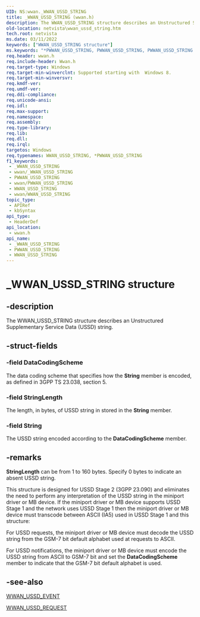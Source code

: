 ```yaml
---
UID: NS:wwan._WWAN_USSD_STRING
title: _WWAN_USSD_STRING (wwan.h)
description: The WWAN_USSD_STRING structure describes an Unstructured Supplementary Service Data (USSD) string.
old-location: netvista\wwan_ussd_string.htm
tech.root: netvista
ms.date: 03/11/2022
keywords: ["WWAN_USSD_STRING structure"]
ms.keywords: "*PWWAN_USSD_STRING, PWWAN_USSD_STRING, PWWAN_USSD_STRING structure pointer [Network Drivers Starting with Windows Vista], WWAN_USSD_STRING, WWAN_USSD_STRING structure [Network Drivers Starting with Windows Vista], _WWAN_USSD_STRING, netvista.wwan_ussd_string, wwan/PWWAN_USSD_STRING, wwan/WWAN_USSD_STRING"
req.header: wwan.h
req.include-header: Wwan.h
req.target-type: Windows
req.target-min-winverclnt: Supported starting with  Windows 8.
req.target-min-winversvr: 
req.kmdf-ver: 
req.umdf-ver: 
req.ddi-compliance: 
req.unicode-ansi: 
req.idl: 
req.max-support: 
req.namespace: 
req.assembly: 
req.type-library: 
req.lib: 
req.dll: 
req.irql: 
targetos: Windows
req.typenames: WWAN_USSD_STRING, *PWWAN_USSD_STRING
f1_keywords:
 - _WWAN_USSD_STRING
 - wwan/_WWAN_USSD_STRING
 - PWWAN_USSD_STRING
 - wwan/PWWAN_USSD_STRING
 - WWAN_USSD_STRING
 - wwan/WWAN_USSD_STRING
topic_type:
 - APIRef
 - kbSyntax
api_type:
 - HeaderDef
api_location:
 - wwan.h
api_name:
 - _WWAN_USSD_STRING
 - PWWAN_USSD_STRING
 - WWAN_USSD_STRING
---
```


# _WWAN_USSD_STRING structure


## -description

The WWAN_USSD_STRING structure describes an Unstructured Supplementary Service Data (USSD) string.

## -struct-fields

### -field DataCodingScheme

The data coding scheme that specifies how the <b>String</b> member is encoded, as defined in 3GPP TS 23.038, section 5.

### -field StringLength

The length, in bytes, of USSD string in stored in the <b>String</b> member.

### -field String


The USSD string encoded according to the <b>DataCodingScheme</b> member.

## -remarks

<b>StringLength</b> can be from 1 to 160 bytes. Specify 0 bytes to indicate an absent USSD string.

This structure is designed for USSD Stage 2 (3GPP 23.090) and eliminates the need to perform any interpretation of the USSD string in the miniport driver or MB device. If the miniport driver or MB device supports USSD Stage 1 and the network uses USSD Stage 1 then the miniport driver or MB device must transcode between ASCII (IA5) used in USSD Stage 1 and this structure:

For USSD requests, the miniport driver or MB device must decode the USSD string from the GSM-7 bit default alphabet used at requests to ASCII.

For USSD notifications, the miniport driver or MB device must encode the USSD string from ASCII to GSM-7 bit and set the <b>DataCodingScheme</b> member to indicate that the GSM-7 bit default alphabet is used.

## -see-also

<a href="/windows-hardware/drivers/ddi/wwan/ns-wwan-_wwan_ussd_event">WWAN_USSD_EVENT</a>



<a href="/windows-hardware/drivers/ddi/wwan/ns-wwan-_wwan_ussd_request">WWAN_USSD_REQUEST</a>

